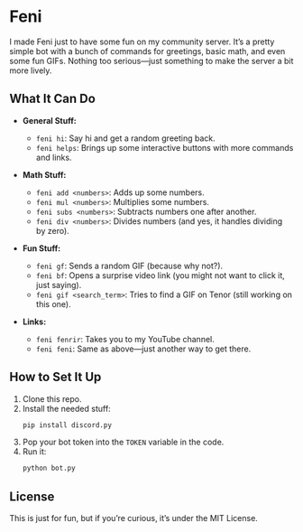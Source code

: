# Feni

I made Feni just to have some fun on my community server. It’s a pretty simple bot with a bunch of commands for greetings, basic math, and even some fun GIFs. Nothing too serious—just something to make the server a bit more lively.

## What It Can Do

- **General Stuff:**
  - `feni hi`: Say hi and get a random greeting back.
  - `feni helps`: Brings up some interactive buttons with more commands and links.

- **Math Stuff:**
  - `feni add <numbers>`: Adds up some numbers.
  - `feni mul <numbers>`: Multiplies some numbers.
  - `feni subs <numbers>`: Subtracts numbers one after another.
  - `feni div <numbers>`: Divides numbers (and yes, it handles dividing by zero).

- **Fun Stuff:**
  - `feni gf`: Sends a random GIF (because why not?).
  - `feni bf`: Opens a surprise video link (you might not want to click it, just saying).
  - `feni gif <search_term>`: Tries to find a GIF on Tenor (still working on this one).

- **Links:**
  - `feni fenrir`: Takes you to my YouTube channel.
  - `feni feni`: Same as above—just another way to get there.

## How to Set It Up

1. Clone this repo.
2. Install the needed stuff:
   ```bash
   pip install discord.py
   ```
3. Pop your bot token into the `TOKEN` variable in the code.
4. Run it:
   ```bash
   python bot.py
   ```
## License
This is just for fun, but if you’re curious, it’s under the MIT License.
